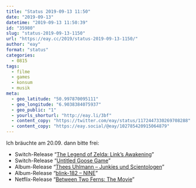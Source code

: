 ```yaml
---
title: "Status 2019-09-13 11:50"
date: "2019-09-13"
datetime: "2019-09-13 11:50:39"
id: "35980"
slug: "status-2019-09-13-1150"
url: "https://eay.cc/2019/status-2019-09-13-1150/"
author: "eay"
format: "status"
categories:
  - 0815
tags:
  - filme
  - games
  - konsum
  - musik
meta:
  - geo_latitude: "50.997870095111"
  - geo_longitude: "6.9038384075937"
  - geo_public: "1"
  - yourls_shorturl: "http://eay.li/3bf"
  - content_copy: "https://twitter.com/eay/status/1172447330269708288"
  - content_copy: "https://eay.social/@eay/102785420915064879"
---
```


Ich bräuchte am 20.09. dann bitte frei:

- Switch-Release “[The Legend of Zelda: Link’s Awakening](https://www.amazon.de/exec/obidos/ASIN/B07NW5FXTK/eayznet-21)”
- Switch-Release “[Untitled Goose Game](https://goose.game/)”
- Album-Release “[Thees Uhlmann – Junkies und Scientologen](https://www.amazon.de/exec/obidos/ASIN/B07VTHNRD3/eayznet-21)”
- Album-Release “[blink-182 – NINE](https://www.amazon.de/exec/obidos/ASIN/B07VCMMRV7/eayznet-21)”
- Netflix-Release “[Between Two Ferns: The Movie](https://www.netflix.com/title/80243600)”
